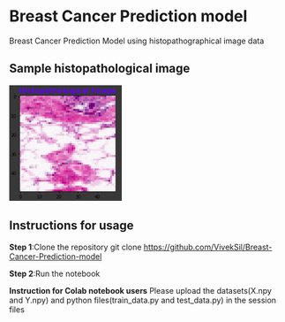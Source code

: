 # Breast Cancer Prediction model
Breast Cancer Prediction Model using histopathographical image data
## Sample histopathological image
![](DisplayImageFromDataset.png)
## Instructions for usage
**Step 1**:Clone the repository
            git clone https://github.com/VivekSil/Breast-Cancer-Prediction-model

**Step 2**:Run the notebook 

__Instruction for Colab notebook users__
Please upload the datasets(X.npy and Y.npy) and python files(train_data.py and test_data.py) in the session files

